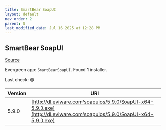 ```yaml
---
title: SmartBear SoapUI
layout: default
nav_order: 2
parent: S
last_modified_date: Jul 16 2025 at 12:28 PM
---
```


## SmartBear SoapUI

[Source](https://www.soapui.org/)

Evergreen app: `SmartBearSoapUI`. Found **1** installer.

Last check: 🟢

| Version | URI                                                                                                                    |
| ------- | ---------------------------------------------------------------------------------------------------------------------- |
| 5.9.0   | [http://dl.eviware.com/soapuios/5.9.0/SoapUI-x64-5.9.0.exe](http://dl.eviware.com/soapuios/5.9.0/SoapUI-x64-5.9.0.exe) |
